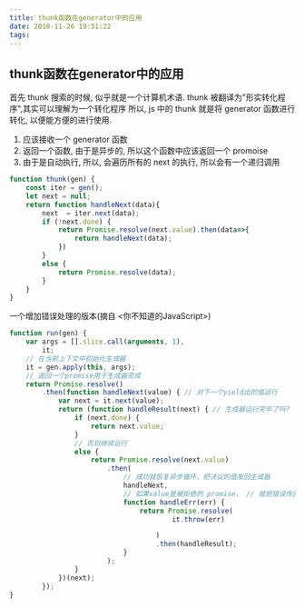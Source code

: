 ```yaml
---
title: thunk函数在generator中的应用
date: 2018-11-26 19:51:22
tags:
---
```



## thunk函数在generator中的应用

首先 thunk 搜索的时候, 似乎就是一个计算机术语. thunk 被翻译为"形实转化程序",其实可以理解为一个转化程序
所以, js 中的 thunk 就是将 generator 函数进行转化, 以便能方便的进行使用.

1. 应该接收一个 generator 函数
2. 返回一个函数, 由于是异步的, 所以这个函数中应该返回一个 promoise
3. 由于是自动执行, 所以, 会遍历所有的 next 的执行, 所以会有一个递归调用

```js
function thunk(gen) {
    const iter = gen();
    let next = null;
    return function handleNext(data){
        next  = iter.next(data);
        if (!next.done) {
            return Promise.resolve(next.value).then(data=>{
                return handleNext(data);
            })
        }
        else {
            return Promise.resolve(data);
        }
    }
}

```

一个增加错误处理的版本(摘自 <你不知道的JavaScript>)

```js
function run(gen) {
    var args = [].slice.call(arguments, 1),
        it;
    // 在当前上下文中初始化生成器
    it = gen.apply(this, args);
    // 返回一个promise用于生成器完成
    return Promise.resolve()
        .then(function handleNext(value) { // 对下一个yield出的值运行
            var next = it.next(value);
            return (function handleResult(next) { // 生成器运行完毕了吗?
                if (next.done) {
                    return next.value;
                }
                // 否则继续运行
                else {
                    return Promise.resolve(next.value)
                        .then(
                            // 成功就恢复异步循环，把决议的值发回生成器
                            handleNext,
                            // 如果value是被拒绝的 promise， // 就把错误传回生成器进行出错处理
                            function handleErr(err) {
                                return Promise.resolve(
                                        it.throw(err)

                                    )
                                    .then(handleResult);
                            }
                        );
                }
            })(next);
        });
}
```
